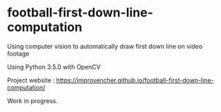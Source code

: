 # football-first-down-line-computation
Using computer vision to automatically draw first down line on video footage

Using Python 3.5.0 with OpenCV

Project website : https://jmprovencher.github.io/football-first-down-line-computation/

Work in progress.
